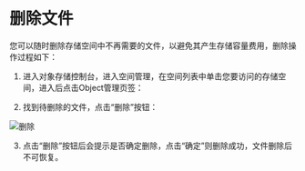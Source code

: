 # 删除文件

您可以随时删除存储空间中不再需要的文件，以避免其产生存储容量费用，删除操作过程如下：

1. 进入对象存储控制台，进入空间管理，在空间列表中单击您要访问的存储空间，进入后点击Object管理页签：

2. 找到待删除的文件，点击“删除”按钮：

![删除](https://github.com/jdcloudcom/cn/blob/edit/image/Object-Storage-Service/OSS-019.png)

3. 点击“删除”按钮后会提示是否确定删除，点击“确定”则删除成功，文件删除后不可恢复。
